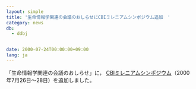```yaml
---
layout: simple
title: '生命情報学関連の会議のおしらせにCBIミレニアムシンポジウム追加　'
category: news
db:
  - ddbj


date: 2000-07-24T00:00:00+09:00
lang: ja
---
```


「生命情報学関連の会議のおしらせ」に， <a href="http://www.cbi.or.jp/cbi/whatiscbi/Taikai.2000.07.26-28/Announce/index.htm">CBIミレニアムシンポジウム</a>（2000年7月26日～28日）を追加しました。
